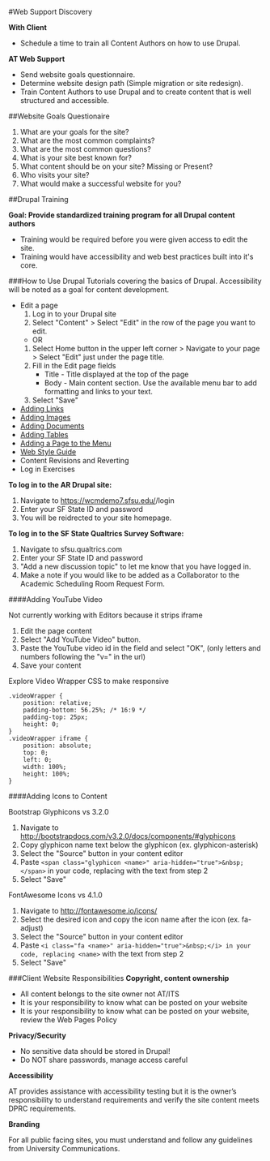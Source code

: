 #Web Support Discovery

**With Client**
* Schedule a time to train all Content Authors on how to use Drupal.

**AT Web Support**
* Send website goals questionnaire.
* Determine website design path (Simple migration or site redesign).
* Train Content Authors to use Drupal and to create content that is well structured and accessible.

##Website Goals Questionaire
1. What are your goals for the site?
2. What are the most common complaints?
3. What are the most common questions?
4. What is your site best known for?
5. What content should be on your site?  Missing or Present?
6. Who visits your site?
7. What would make a successful website for you?
    
##Drupal Training

**Goal: Provide standardized training program for all Drupal content authors**

* Training would be required before you were given access to edit the site.
* Training would have accessibility and web best practices built into it's core.

###How to Use Drupal
Tutorials covering the basics of Drupal.  Accessibility will be noted as a goal for content development.

* Edit a page
    1. Log in to your Drupal site
    2. Select "Content" > Select "Edit" in the row of the page you want to edit.
    * OR 
    1. Select Home button in the upper left corner > Navigate to your page > Select "Edit" just under the page title.
    2. Fill in the Edit page fields
        * Title - Title displayed at the top of the page
        * Body - Main content section.  Use the available menu bar to add formatting and links to your text.
    3. Select "Save"
* [Adding Links](http://drupal.sfsu.edu/links-and-anchors)
* [Adding Images](http://drupal.sfsu.edu/images-instructions)
* [Adding Documents](http://drupal.sfsu.edu/attach-document)
* [Adding Tables](http://drupal.sfsu.edu/tables)
* [Adding a Page to the Menu](http://drupal.sfsu.edu/menus)
* [Web Style Guide](https://wcmdemo7.sfsu.edu/academic/web)
* Content Revisions and Reverting
* Log in Exercises

**To log in to the AR Drupal site:**

1. Navigate to https://wcmdemo7.sfsu.edu/<sitename>/login
2. Enter your SF State ID and password
3. You will be reidrected to your site homepage.

**To log in to the SF State Qualtrics Survey Software:**

1. Navigate to sfsu.qualtrics.com
2. Enter your SF State ID and password
3. "Add a new discussion topic" to let me know that you have logged in.
4. Make a note if you would like to be added as a Collaborator to the Academic Scheduling Room Request Form.

####Adding YouTube Video

Not currently working with Editors because it strips iframe

1. Edit the page content
2. Select "Add YouTube Video" button.
3. Paste the YouTube video id in the field and select "OK", (only letters and numbers following the "v=" in the url)
4. Save your content

Explore Video Wrapper CSS to make responsive
```
.videoWrapper {
	position: relative;
	padding-bottom: 56.25%; /* 16:9 */
	padding-top: 25px;
	height: 0;
}
.videoWrapper iframe {
	position: absolute;
	top: 0;
	left: 0;
	width: 100%;
	height: 100%;
}
```

####Adding Icons to Content

Bootstrap Glyphicons vs 3.2.0

1. Navigate to http://bootstrapdocs.com/v3.2.0/docs/components/#glyphicons
2. Copy glyphicon name text below the glyphicon (ex. glyphicon-asterisk)
3. Select the "Source" button in your content editor
4. Paste ```<span class="glyphicon <name>" aria-hidden="true">&nbsp;</span>``` in your code, replacing <name> with the text from step 2
5. Select "Save"

FontAwesome Icons vs 4.1.0

1. Navigate to http://fontawesome.io/icons/
2. Select the desired icon and copy the icon name after the icon (ex. fa-adjust)
3. Select the "Source" button in your content editor
4. Paste ```<i class="fa <name>" aria-hidden="true">&nbsp;</i> in your code, replacing <name>``` with the text from step 2
5. Select "Save"


###Client Website Responsibilities
**Copyright, content ownership**
* All content belongs to the site owner not AT/ITS
* It is your responsibility to know what can be posted on your website
* It is your responsibility to know what can be posted on your website, review the Web Pages Policy

**Privacy/Security**
* No sensitive data should be stored in Drupal!
* Do NOT share passwords, manage access careful

**Accessibility**

AT provides assistance with accessibility testing but it is the owner’s responsibility to understand requirements and verify the site content meets DPRC requirements.

**Branding**

For all public facing sites, you must understand and follow any guidelines from University Communications.
